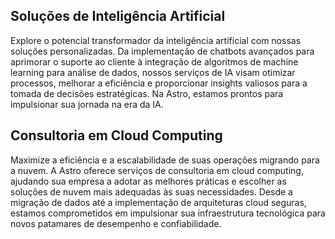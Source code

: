 ## Soluções de Inteligência Artificial

Explore o potencial transformador da inteligência artificial com nossas soluções personalizadas. Da implementação de chatbots avançados para aprimorar o suporte ao cliente à integração de algoritmos de machine learning para análise de dados, nossos serviços de IA visam otimizar processos, melhorar a eficiência e proporcionar insights valiosos para a tomada de decisões estratégicas. Na Astro, estamos prontos para impulsionar sua jornada na era da IA.

## Consultoria em Cloud Computing

Maximize a eficiência e a escalabilidade de suas operações migrando para a nuvem. A Astro oferece serviços de consultoria em cloud computing, ajudando sua empresa a adotar as melhores práticas e escolher as soluções de nuvem mais adequadas às suas necessidades. Desde a migração de dados até a implementação de arquiteturas cloud seguras, estamos comprometidos em impulsionar sua infraestrutura tecnológica para novos patamares de desempenho e confiabilidade.
